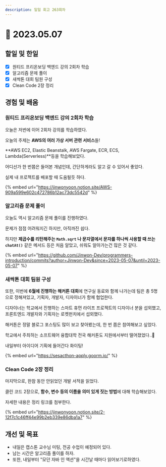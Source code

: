 ```yaml
---
description: 일일 회고 263회차
---
```


# 🙂 2023.05.07

## 할일 및 한일&#x20;

* [x] 원티드 프리온보딩 백엔드 강의 2회차 학습&#x20;
* [x] 알고리즘 문제 풀이&#x20;
* [x] 새싹톤 대회 팀원 구성&#x20;
* [x] Clean Code 2장 정리&#x20;

## 경험 및 배움&#x20;

### 원티드 프리온보딩 백엔드 강의 2회차 학습&#x20;

오늘은 저번에 이어 2회차 강의를 학습하였다.

오늘의 주제는 **AWS의 여러 가상 서버 관련 서비스**들!

**AWS EC2, Elastic Beanstalk, AWS Fargate, ECR, ECS, Lambda(Serverless)**등을 학습해보았다.

어디선가 한 번쯤은 들어본 개념인데, 간단하게라도 알고 갈 수 있어서 좋았다.

실제 내 프로젝트를 배포할 때 도움될듯 하다.

{% embed url="https://jinwonyoon.notion.site/AWS-909a599e602c472786b12ac73dc5542d" %}

### 알고리즘 문제 풀이&#x20;

오늘도 역시 알고리즘 문제 풀이를 진행하였다.

문제가 점점 어려워지긴 하지만, 아직까진 쉽다.

하지만 **제곱수를 리턴해주는 `Math.sqrt` 나 문자열에서 문자를 하나씩 사용할 때 쓰는 `chatAt()`** 같은 메서드 등은 처음 알았고, 쉬워도 알아가는건 많은 것 같다.

{% embed url="https://github.com/Jinwon-Dev/programmers-introduction/commits?author=Jinwon-Dev&since=2023-05-07&until=2023-05-07" %}

### 새싹톤 대회 팀원 구성&#x20;

또한, 이번에 **6월에 진행하는 해커톤 대회**에 연구실 동료와 함께 나가는데 팀은 총 5명으로 정해져있고, 기획자, 개발자, 디자이너가 함께 협업한다.

디자이너는 학교에서 진행하는 스마트 휴먼 라이프 프로젝트의 디자이너 분을 섭외했고, 프론트엔드 개발자와 기획자는 로켓펀치에서 섭외했다.

해커톤은 정말 블로그 포스팅도 많이 보고 찾아봤는데, 한 번 쯤은 참여해보고 싶었다.

학교에서 주최하는 소프트웨어 융합대학 전국 해커톤도 지원에서부터 떨어졌었다..🥲

내일부터 아이디어 기획에 들어간다 화이팅!

{% embed url="https://sesacthon-apply.goorm.io/" %}

### Clean Code 2장 정리&#x20;

마지막으로, 한참 동안 안읽었던 개발 서적을 읽었다.

클린 코드 2장으로, **함수, 변수 등의 이름을 의미 있게 짓는 방법**에 대해 학습해보았다.

자세한 내용은 정리 링크를 첨부한다.

{% embed url="https://jinwonyoon.notion.site/2-12f7c1c46ff44e99b2eb339e86dba1a7" %}

## 개선 및 목표&#x20;

* 내일은 캡스톤 교수님 미팅, 전공 수업이 예정되어 있다.&#x20;
* 남는 시간은 알고리즘 풀이를 하자.&#x20;
* 또한, 내일부터 "모던 자바 인 액션"을 시간날 때마다 읽어보기로하였다.&#x20;
